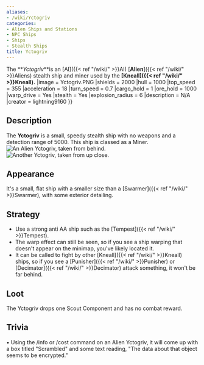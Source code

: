 ```yaml
---
aliases:
- /wiki/Yctogriv
categories:
- Alien Ships and Stations
- NPC Ships
- Ships
- Stealth Ships
title: Yctogriv
---
```


The **_Yctogriv_**is an [AI]({{< ref "/wiki/" >}}AI) [**Alien**]({{< ref "/wiki/" >}}Aliens) stealth ship and miner used by the **[Kneall]({{< ref "/wiki/" >}}Kneall).**  |image = Yctogriv.PNG |shields = 2000 |hull = 1000 |top_speed = 355 |acceleration = 18 |turn_speed = 0.7 |cargo_hold = 1 |ore_hold = 1000 |warp_drive = Yes |stealth = Yes |explosion_radius = 6 |description = N/A |creator = lightning9160 }}

## Description

The **Yctogriv** is a small, speedy stealth ship with no weapons and a detection range of 5000. This ship is classed as a Miner. ![An Alien
Yctogriv, taken from
behind.](<Alien_Ycto_1_(by_rockpop2011).png> "An Alien Yctogriv, taken from behind.") ![Another Yctogriv, taken from up
close.](<Alien_Ycto_2_(by_rockpop2011).png> "Another Yctogriv, taken from up close.")

## Appearance

It's a small, flat ship with a smaller size than a [Swarmer]({{< ref "/wiki/" >}}Swarmer), with some exterior detailing.

## Strategy

- Use a strong anti AA ship such as the [Tempest]({{< ref "/wiki/" >}}Tempest).
- The warp effect can still be seen, so if you see a ship warping that doesn't appear on the minimap, you've likely located it.
- It can be called to fight by other [Kneall]({{< ref "/wiki/" >}}Kneall) ships, so if you see a [Punisher]({{< ref "/wiki/" >}}Punisher) or [Decimator]({{< ref "/wiki/" >}}Decimator) attack something, it won't be far behind.

## Loot

The Yctogriv drops one Scout Component and has no combat reward.

## Trivia

• Using the /info or /cost command on an Alien Yctogriv, it will come up with a box titled "Scrambled" and some text reading, "The data about that object seems to be encrypted."